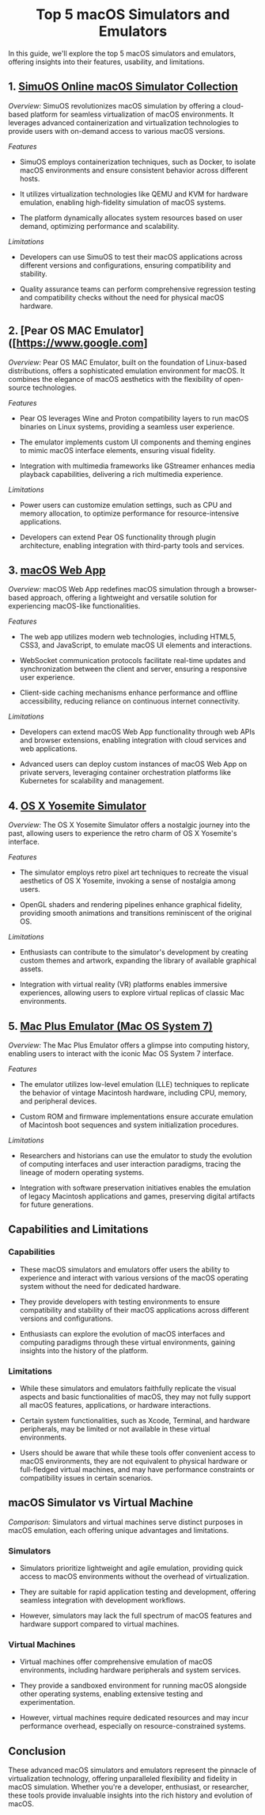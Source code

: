 <div align="center">

# Top 5 macOS Simulators and Emulators  
 
</div>


In this guide, we'll explore the top 5 macOS simulators and emulators, offering insights into their features, usability, and limitations.

## 1. [SimuOS Online macOS Simulator Collection](https://simuos.com/)

*Overview:* SimuOS revolutionizes macOS simulation by offering a cloud-based platform for seamless virtualization of macOS environments. It leverages advanced containerization and virtualization technologies to provide users with on-demand access to various macOS versions.

*Features*

* SimuOS employs containerization techniques, such as Docker, to isolate macOS environments and ensure consistent behavior across different hosts.

* It utilizes virtualization technologies like QEMU and KVM for hardware emulation, enabling high-fidelity simulation of macOS systems.

* The platform dynamically allocates system resources based on user demand, optimizing performance and scalability.

*Limitations*

* Developers can use SimuOS to test their macOS applications across different versions and configurations, ensuring compatibility and stability.

* Quality assurance teams can perform comprehensive regression testing and compatibility checks without the need for physical macOS hardware.

## 2. [Pear OS MAC Emulator]([https://www.google.com]

*Overview:* Pear OS MAC Emulator, built on the foundation of Linux-based distributions, offers a sophisticated emulation environment for macOS. It combines the elegance of macOS aesthetics with the flexibility of open-source technologies.

*Features*

* Pear OS leverages Wine and Proton compatibility layers to run macOS binaries on Linux systems, providing a seamless user experience.
  
* The emulator implements custom UI components and theming engines to mimic macOS interface elements, ensuring visual fidelity.

* Integration with multimedia frameworks like GStreamer enhances media playback capabilities, delivering a rich multimedia experience.

*Limitations*

* Power users can customize emulation settings, such as CPU and memory allocation, to optimize performance for resource-intensive applications.
  
* Developers can extend Pear OS functionality through plugin architecture, enabling integration with third-party tools and services.

## 3. [macOS Web App](https://macos-web.app/)

*Overview:* macOS Web App redefines macOS simulation through a browser-based approach, offering a lightweight and versatile solution for experiencing macOS-like functionalities.

*Features*

* The web app utilizes modern web technologies, including HTML5, CSS3, and JavaScript, to emulate macOS UI elements and interactions.
  
* WebSocket communication protocols facilitate real-time updates and synchronization between the client and server, ensuring a responsive user experience.
  
* Client-side caching mechanisms enhance performance and offline accessibility, reducing reliance on continuous internet connectivity.

*Limitations*

* Developers can extend macOS Web App functionality through web APIs and browser extensions, enabling integration with cloud services and web applications.
  
* Advanced users can deploy custom instances of macOS Web App on private servers, leveraging container orchestration platforms like Kubernetes for scalability and management.

## 4. [OS X Yosemite Simulator](https://scratch.mit.edu/projects/51925664/)

*Overview:* The OS X Yosemite Simulator offers a nostalgic journey into the past, allowing users to experience the retro charm of OS X Yosemite's interface.

*Features*

* The simulator employs retro pixel art techniques to recreate the visual aesthetics of OS X Yosemite, invoking a sense of nostalgia among users.
  
* OpenGL shaders and rendering pipelines enhance graphical fidelity, providing smooth animations and transitions reminiscent of the original OS.

*Limitations*

* Enthusiasts can contribute to the simulator's development by creating custom themes and artwork, expanding the library of available graphical assets.
  
* Integration with virtual reality (VR) platforms enables immersive experiences, allowing users to explore virtual replicas of classic Mac environments.

## 5. [Mac Plus Emulator (Mac OS System 7)](https://jamesfriend.com.au/pce-js/)

*Overview:* The Mac Plus Emulator offers a glimpse into computing history, enabling users to interact with the iconic Mac OS System 7 interface.

*Features*

* The emulator utilizes low-level emulation (LLE) techniques to replicate the behavior of vintage Macintosh hardware, including CPU, memory, and peripheral devices.
  
* Custom ROM and firmware implementations ensure accurate emulation of Macintosh boot sequences and system initialization procedures.

*Limitations*

* Researchers and historians can use the emulator to study the evolution of computing interfaces and user interaction paradigms, tracing the lineage of modern operating systems.
  
* Integration with software preservation initiatives enables the emulation of legacy Macintosh applications and games, preserving digital artifacts for future generations.

## Capabilities and Limitations

### Capabilities

* These macOS simulators and emulators offer users the ability to experience and interact with various versions of the macOS operating system without the need for dedicated hardware.
  
* They provide developers with testing environments to ensure compatibility and stability of their macOS applications across different versions and configurations.
  
* Enthusiasts can explore the evolution of macOS interfaces and computing paradigms through these virtual environments, gaining insights into the history of the platform.

### Limitations

* While these simulators and emulators faithfully replicate the visual aspects and basic functionalities of macOS, they may not fully support all macOS features, applications, or hardware interactions.
  
* Certain system functionalities, such as Xcode, Terminal, and hardware peripherals, may be limited or not available in these virtual environments.
  
* Users should be aware that while these tools offer convenient access to macOS environments, they are not equivalent to physical hardware or full-fledged virtual machines, and may have performance constraints or compatibility issues in certain scenarios.

## macOS Simulator vs Virtual Machine

*Comparison:*  Simulators and virtual machines serve distinct purposes in macOS emulation, each offering unique advantages and limitations.

### Simulators

* Simulators prioritize lightweight and agile emulation, providing quick access to macOS environments without the overhead of virtualization.
  
* They are suitable for rapid application testing and development, offering seamless integration with development workflows.
  
* However, simulators may lack the full spectrum of macOS features and hardware support compared to virtual machines.

### Virtual Machines

* Virtual machines offer comprehensive emulation of macOS environments, including hardware peripherals and system services.
  
* They provide a sandboxed environment for running macOS alongside other operating systems, enabling extensive testing and experimentation.
  
* However, virtual machines require dedicated resources and may incur performance overhead, especially on resource-constrained systems.

## Conclusion

These advanced macOS simulators and emulators represent the pinnacle of virtualization technology, offering unparalleled flexibility and fidelity in macOS simulation. Whether you're a developer, enthusiast, or researcher, these tools provide invaluable insights into the rich history and evolution of macOS.


